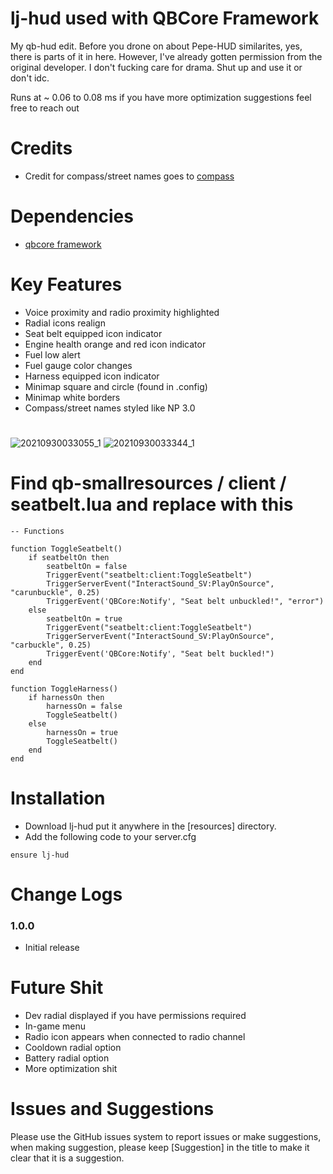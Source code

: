 # lj-hud used with QBCore Framework

My qb-hud edit. Before you drone on about Pepe-HUD similarites, yes, there is parts of it in here. However, I've already gotten permission from the original developer.
I don't fucking care for drama. Shut up and use it or don't idc.

Runs at ~ 0.06 to 0.08 ms if you have more optimization suggestions feel free to reach out

# Credits
* Credit for compass/street names goes to [compass](https://github.com/thelindat/compass)

# Dependencies
* [qbcore framework](https://github.com/qbcore-framework)

# Key Features
* Voice proximity and radio proximity highlighted
* Radial icons realign
* Seat belt equipped icon indicator
* Engine health orange and red icon indicator
* Fuel low alert
* Fuel gauge color changes
* Harness equipped icon indicator
* Minimap square and circle (found in .config)
* Minimap white borders
* Compass/street names styled like NP 3.0
#

![20210930033055_1](https://user-images.githubusercontent.com/91661118/135427015-e21adb75-4525-4c65-8d95-b6ad9fe2c6e4.jpg)
![20210930033344_1](https://user-images.githubusercontent.com/91661118/135427463-39d9c332-46e8-476a-ac49-c579c9318143.jpg)

# Find qb-smallresources / client / seatbelt.lua and replace with this
```
-- Functions

function ToggleSeatbelt()
    if seatbeltOn then
        seatbeltOn = false
        TriggerEvent("seatbelt:client:ToggleSeatbelt")
        TriggerServerEvent("InteractSound_SV:PlayOnSource", "carunbuckle", 0.25)
        TriggerEvent('QBCore:Notify', "Seat belt unbuckled!", "error")
    else
        seatbeltOn = true
        TriggerEvent("seatbelt:client:ToggleSeatbelt")
        TriggerServerEvent("InteractSound_SV:PlayOnSource", "carbuckle", 0.25)
        TriggerEvent('QBCore:Notify', "Seat belt buckled!")
    end
end

function ToggleHarness()
    if harnessOn then
        harnessOn = false
        ToggleSeatbelt()
    else
        harnessOn = true
        ToggleSeatbelt()
    end
end
```

# Installation

* Download lj-hud put it anywhere in the [resources] directory.
* Add the following code to your server.cfg
```
ensure lj-hud 
```

# Change Logs
### 1.0.0
* Initial release

# Future Shit
* Dev radial displayed if you have permissions required 
* In-game menu 
* Radio icon appears when connected to radio channel
* Cooldown radial option
* Battery radial option
* More optimization shit

# Issues and Suggestions
Please use the GitHub issues system to report issues or make suggestions, when making suggestion, please keep [Suggestion] in the title to make it clear that it is a suggestion.
